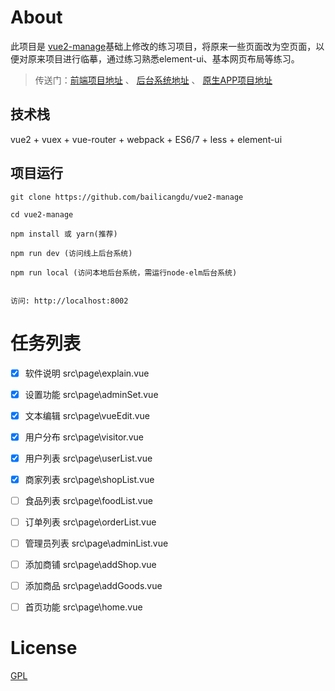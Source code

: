 
# About

此项目是 [vue2-manage](https://github.com/bailicangdu/vue2-manage.git)基础上修改的练习项目，将原来一些页面改为空页面，以便对原来项目进行临摹，通过练习熟悉element-ui、基本网页布局等练习。

>  传送门：[前端项目地址](https://github.com/bailicangdu/vue2-elm)  、 [后台系统地址](https://github.com/bailicangdu/node-elm)  、 [原生APP项目地址](https://github.com/bailicangdu/RN-elm)



## 技术栈

vue2 + vuex + vue-router + webpack + ES6/7 + less + element-ui


## 项目运行


```
git clone https://github.com/bailicangdu/vue2-manage  

cd vue2-manage  

npm install 或 yarn(推荐)

npm run dev (访问线上后台系统)

npm run local (访问本地后台系统，需运行node-elm后台系统)


访问: http://localhost:8002

```

# 任务列表
- [X] 软件说明     src\page\explain.vue
- [X] 设置功能     src\page\adminSet.vue
- [X] 文本编辑     src\page\vueEdit.vue
- [X] 用户分布     src\page\visitor.vue
- [X] 用户列表     src\page\userList.vue
- [X] 商家列表     src\page\shopList.vue
- [ ] 食品列表     src\page\foodList.vue
- [ ] 订单列表     src\page\orderList.vue
- [ ] 管理员列表   src\page\adminList.vue
- [ ] 添加商铺     src\page\addShop.vue
- [ ] 添加商品     src\page\addGoods.vue
- [ ] 首页功能     src\page\home.vue



# License

[GPL](https://github.com/bailicangdu/vue2-manage/blob/master/COPYING)

